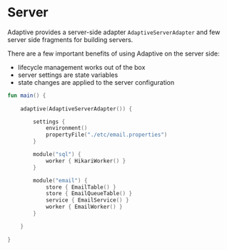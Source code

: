 # Server

Adaptive provides a server-side adapter `AdaptiveServerAdapter` and few server side fragments for building servers.

There are a few important benefits of using Adaptive on the server side:

- lifecycle management works out of the box
- server settings are state variables
- state changes are applied to the server configuration

```kotlin
fun main() {
    
    adaptive(AdaptiveServerAdapter()) {

        settings { 
            environment()
            propertyFile("./etc/email.properties") 
        }

        module("sql") {
            worker { HikariWorker() }
        }

        module("email") {
            store { EmailTable() }
            store { EmailQueueTable() }
            service { EmailService() }
            worker { EmailWorker() }
        }

    }
    
}
```